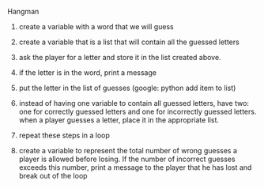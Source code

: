 Hangman

1. create a variable with a word that we will guess
2. create a variable that is a list that will contain all the guessed letters
3. ask the player for a letter and store it in the list created above.
4. if the letter is in the word, print a message
5. put the letter in the list of guesses (google: python add item to list)

6. instead of having one variable to contain all guessed letters, have two: one
    for correctly guessed letters and one for incorrectly guessed letters. when
    a player guesses a letter, place it in the appropriate list.

7. repeat these steps in a loop

8. create a variable to represent the total number of wrong guesses a player is allowed
    before losing. If the number of incorrect guesses exceeds this number, print a message
    to the player that he has lost and break out of the loop